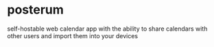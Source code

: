 # posterum
self-hostable web calendar app with the ability to share calendars with other users and import them into your devices
